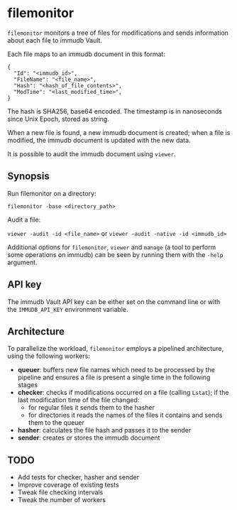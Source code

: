 # filemonitor
`filemonitor` monitors a tree of files for modifications and sends information about each file to immudb Vault.

Each file maps to an immudb document in this format:

```
{
  "Id": "<immudb_id>",
  "FileName": "<file_name>",
  "Hash": "<hash_of_file_contents>",
  "ModTime": "<last_modified_time>",
}
```

The hash is SHA256, base64 encoded. The timestamp is in nanoseconds since Unix Epoch, stored as string.

When a new file is found, a new immudb document is created; when a file is modified, the immudb document is updated with the new data.

It is possible to audit the immudb document using `viewer`.

## Synopsis
Run filemonitor on a directory:

`filemonitor -base <directory_path>`

Audit a file:

`viewer -audit -id <file_name>` or `viewer -audit -native -id <immudb_id>`

Additional options for `filemonitor`, `viewer` and `manage` (a tool to perform some operations on immudb) can be seen by running them with the `-help` argument.

## API key
The immudb Vault API key can be either set on the command line or with the `IMMUDB_API_KEY` environment variable. 

## Architecture
To parallelize the workload, `filemonitor` employs a pipelined architecture, using the following workers:

- **queuer**: buffers new file names which need to be processed by the pipeline and ensures a file is present a single time in the following stages
- **checker**: checks if modifications occurred on a file (calling `Lstat`); if the last modification time of the file changed:
	- for regular files it sends them to the hasher
	- for directories it reads the names of the files it contains and sends them to the queuer
- **hasher**: calculates the file hash and passes it to the sender
- **sender**: creates or stores the immudb document

## TODO
- Add tests for checker, hasher and sender
- Improve coverage of existing tests
- Tweak file checking intervals
- Tweak the number of workers
